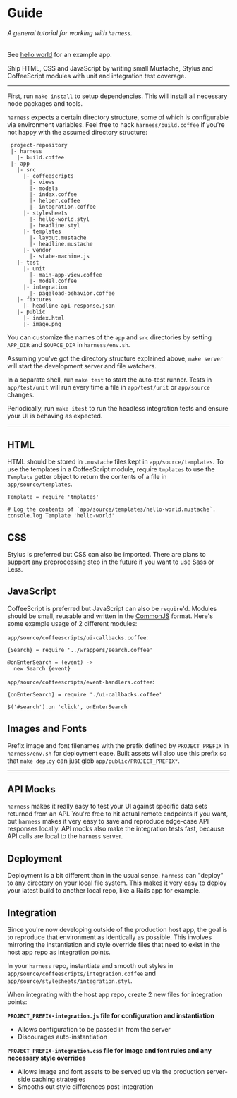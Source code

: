 # Guide

###### A general tutorial for working with `harness`.

See [hello world](https://github.com/todoubled/harness/tree/master/app) for an example app.

Ship HTML, CSS and JavaScript by writing small Mustache, Stylus and CoffeeScript modules with unit and integration test coverage.

---


First, run `make install` to setup dependencies.
This will install all necessary node packages and tools.


`harness` expects a certain directory structure, some of which is configurable via environment variables.
Feel free to hack `harness/build.coffee` if you're not happy with the assumed directory structure:

```
 project-repository
 |- harness
   |- build.coffee
 |- app
   |- src
     |- coffeescripts
       |- views
       |- models
       |- index.coffee
       |- helper.coffee
       |- integration.coffee
     |- stylesheets
       |- hello-world.styl
       |- headline.styl
     |- templates
       |- layout.mustache
       |- headline.mustache
     |- vendor
       |- state-machine.js
   |- test
     |- unit
       |- main-app-view.coffee
       |- model.coffee
     |- integration
       |- pageload-behavior.coffee
   |- fixtures
     |- headline-api-response.json
   |- public
     |- index.html
     |- image.png
```

You can customize the names of the `app` and `src` directories by setting `APP_DIR` and `SOURCE_DIR` in `harness/env.sh`.

Assuming you've got the directory structure explained above, `make server` will start the development server and file watchers.

In a separate shell, run `make test` to start the auto-test runner.
Tests in `app/test/unit` will run every time a file in `app/test/unit` or `app/source` changes.

Periodically, run `make itest` to run the headless integration tests and ensure your UI is behaving as expected.

---


## HTML
HTML should be stored in `.mustache` files kept in `app/source/templates`.
To use the templates in a CoffeeScript module, require `tmplates` to use the `Template` getter object to return the contents of a file in `app/source/templates`.
```
Template = require 'tmplates'

# Log the contents of `app/source/templates/hello-world.mustache`.
console.log Template 'hello-world'
```


## CSS
Stylus is preferred but CSS can also be imported.
There are plans to support any preprocessing step in the future if you want to use Sass or Less.


## JavaScript
CoffeeScript is preferred but JavaScript can also be `require`'d. Modules should be small, reusable and written in the [CommonJS](http://www.commonjs.org/) format.
Here's some example usage of 2 different modules:

`app/source/coffeescripts/ui-callbacks.coffee`:

```
{Search} = require '../wrappers/search.coffee'

@onEnterSearch = (event) ->
  new Search {event}
```

`app/source/coffeescripts/event-handlers.coffee`:

```
{onEnterSearch} = require './ui-callbacks.coffee'

$('#search').on 'click', onEnterSearch
```

## Images and Fonts
Prefix image and font filenames with the prefix defined by `PROJECT_PREFIX` in `harness/env.sh` for deployment ease.
Built assets will also use this prefix so that `make deploy` can just glob `app/public/PROJECT_PREFIX*`.

---

## API Mocks
`harness` makes it really easy to test your UI against specific data sets returned from an API.
You're free to hit actual remote endpoints if you want, but `harness` makes it very easy to save and reproduce edge-case API responses locally.
API mocks also make the integration tests fast, because API calls are local to the `harness` server.


## Deployment
Deployment is a bit different than in the usual sense. `harness` can "deploy" to any directory on your local file system.
This makes it very easy to deploy your latest build to another local repo, like a Rails app for example.


## Integration
Since you're now developing outside of the production host app, the goal is to reproduce that environment as identically as possible.
This involves mirroring the instantiation and style override files that need to exist in the host app repo as integration points.

In your `harness` repo, instantiate and smooth out styles in `app/source/coffeescripts/integration.coffee` and `app/source/stylesheets/integration.styl`.

When integrating with the host app repo, create 2 new files for integration points:

__`PROJECT_PREFIX-integration.js` file for configuration and instantiation__

  - Allows configuration to be passed in from the server
  - Discourages auto-instantiation

__`PROJECT_PREFIX-integration.css` file for image and font rules and any necessary style overrides__

  - Allows image and font assets to be served up via the production server-side caching strategies
  - Smooths out style differences post-integration
